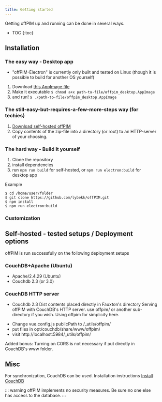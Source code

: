 ```yaml
---
title: Getting started
---
```


Getting offPIM up and running can be done in several ways.

* TOC
{:toc}

## Installation

### The easy way - Desktop app

* "offPIM-Electron" is currently only built and tested on Linux (though it is possible to build for another OS yourself)
1. Download [this AppImage file](https://lybekk.tech/downloads/offpim_desktop.AppImage)
2. Make it executable `$ chmod a+x path-to-file/offpim_desktop.AppImage`
3. and run! `$ ./path-to-file/offpim_desktop.AppImage`

### The still-easy-but-requires-a-few-more-steps way (for techies)

1. [Download self-hosted offPIM](https://lybekk.tech/downloads/offpim_self_hosted.zip)
2. Copy contents of the zip-file into a directory (or root) to an HTTP-server of your choosing.

### The hard way - Build it yourself
1. Clone the repository
2. install dependencies
4. run `npm run build` for self-hosted, or `npm run electron:build` for desktop app

Example
```Shell
$ cd /home/user/folder
$ git clone https://github.com/lybekk/offPIM.git
$ npm install
$ npm run electron:build
```

### Customization

## Self-hosted - tested setups / Deployment options

offPIM is run successfully on the following deployment setups

### CouchDB+Apache (Ubuntu)
* Apache/2.4.29 (Ubuntu)
* Couchdb 2.3 (or 3.0)

### CouchDB HTTP server
* Couchdb 2.3
Dist contents placed directly in Fauxton's directory
Serving offPIM with CouchDB's HTTP server.
use offpim/ or another sub-directory if you wish. Using offpim for simplicity here.

- Change vue.config.js publicPath to /_utils/offpim/
- put files in opt/couchdb/share/www/offpim/
- visit http://localhost:5984/_utils/offpim/

Added bonus: Turning on CORS is not necessary if put directly in CouchDB's www folder.

## Misc
For synchronization, CouchDB can be used.
Installation instructions [Install CouchDB](https://docs.couchdb.org/en/latest/install/index.html)

::: warning
offPIM implements no security measures. Be sure no one else has access to the database.
:::
